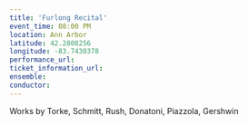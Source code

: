 ```yaml
---
title: 'Furlong Recital'
event_time: 08:00 PM
location: Ann Arbor
latitude: 42.2808256
longitude: -83.7430378
performance_url:
ticket_information_url:
ensemble:
conductor:
---
```

<p>Works by Torke, Schmitt, Rush, Donatoni, Piazzola, Gershwin</p>